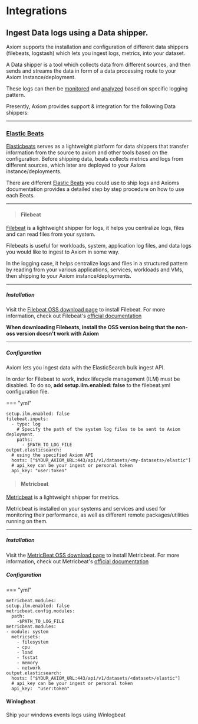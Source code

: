 <div class="axi-header">
  <h1>Integrations</h1>
</div>

## Ingest Data logs using a Data shipper. 

Axiom supports the installation and configuration of different data shippers (filebeats, logstash) which lets you ingest logs, metrics, into your dataset. 

A Data shipper is a tool which collects data from different sources, and then sends and streams the data in form of a data processing route to your Axiom Instance/deployment. 

These logs can then be [monitored](/usage/alerts/) and [analyzed](/usage/analyze/) based on specific logging pattern. 

Presently, Axiom provides support & integration for the following Data shippers:

---

### [Elastic Beats](/usage/integrations/#elastic-beats)

[Elasticbeats](https://www.elastic.co/beats/) serves as a lightweight platform for data shippers that transfer information from the source to axiom and other tools based on the configuration. Before shipping data, beats collects metrics and logs from different sources, which later are deployed to your Axiom instance/deployments. 

There are different [Elastic Beats](https://www.elastic.co/beats/) you could use to ship logs and Axioms documentation provides a detailed step by step procedure on how to use each Beats. 

---
> #### Filebeat

[Filebeat](https://www.elastic.co/beats/filebeat) is a lightweight shipper for logs, it helps you centralize logs, files and can read files from your system.

Filebeats is useful for workloads, system, application log files, and data logs you would like to ingest to Axiom in some way. 

In the logging case, it helps centralize logs and files in a structured pattern by reading from your various applications, services, workloads and VMs, then shipping to your Axiom instance/deployments. 

---
##### **Installation**

Visit the [Filebeat OSS download page](https://www.elastic.co/downloads/beats/filebeat-oss) to install Filebeat. For more information, check out Filebeat's [official documentation](https://www.elastic.co/guide/en/beats/filebeat/current/index.html)

**When downloading Filebeats, install the OSS version being that the non-oss version doesn't work with Axiom**

---

##### **Configuration**

Axiom lets you ingest data with the ElasticSearch bulk ingest API. 

In order for Filebeat to work, index lifecycle management (ILM) must be disabled. To do so, **add setup.ilm.enabled: false** to the filebeat.yml configuration file. 


=== "yml"

```
setup.ilm.enabled: false
filebeat.inputs:
  - type: log
    # Specify the path of the system log files to be sent to Axiom deployment. 
    paths: 
      - $PATH_TO_LOG_FILE
output.elasticsearch:
  # using the specified Axiom API
  hosts: ["$YOUR_AXIOM_URL:443/api/v1/datasets/<my-datasets>/elastic"]
  # api_key can be your ingest or personal token
  api_key: "user:token"
```


> #### Metricbeat

[Metricbeat](https://www.elastic.co/beats/metricbeat) is a lightweight shipper for metrics. 

Metricbeat is installed on your systems and services and used for monitoring their performance, as well as different remote packages/utilities running on them. 

---

##### **Installation**

Visit the [MetricBeat OSS download page](https://www.elastic.co/downloads/beats/metricbeat-oss) to install Metricbeat. For more information, check out Metricbeat's [official documentation](https://www.elastic.co/guide/en/beats/metricbeat/current/index.html)


##### **Configuration**

=== "yml"

```
metricbeat.modules:
setup.ilm.enabled: false
metricbeat.config.modules:
  path:
    -$PATH_TO_LOG_FILE 
metricbeat.modules:
- module: system 
  metricsets: 
    - filesystem
    - cpu
    - load
    - fsstat
    - memory
    - network
output.elasticsearch:
  hosts: ["$YOUR_AXIOM_URL:443/api/v1/datasets/<dataset>/elastic"]
  # api_key can be your ingest or personal token
  api_key:  "user:token"
```

#### Winlogbeat

Ship your windows events logs using Winlogbeat